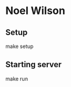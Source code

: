 Noel Wilson
===============================================================================

## Setup

make setup

## Starting server

make run
